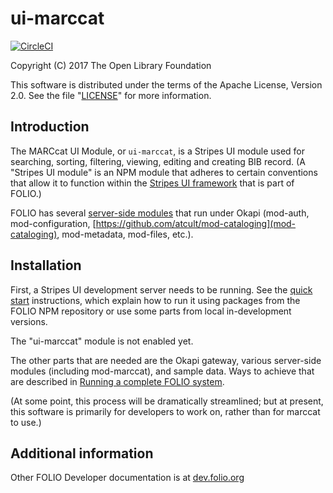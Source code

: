# ui-marccat

[![CircleCI](https://circleci.com/gh/atcult/ui-marccat.svg?style=svg)](https://circleci.com/gh/atcult/ui-marccat)

Copyright (C) 2017 The Open Library Foundation

This software is distributed under the terms of the Apache License,
Version 2.0. See the file "[LICENSE](LICENSE)" for more information.

## Introduction

The MARCcat UI Module, or `ui-marccat`, is a Stripes UI module used for searching, sorting, filtering, viewing, editing and creating BIB record. (A "Stripes UI module" is an NPM module that adheres to certain conventions that allow it to function within the [Stripes UI framework](https://github.com/folio-org/stripes-core/blob/master/README.md) that is part of FOLIO.)

FOLIO has several [server-side modules](http://dev.folio.org/source-code/#server-side) that run under Okapi (mod-auth, mod-configuration, [https://github.com/atcult/mod-cataloging](mod-cataloging), mod-metadata, mod-files, etc.).

## Installation

First, a Stripes UI development server needs to be running. See the [quick start](https://github.com/folio-org/stripes-core/blob/master/doc/quick-start.md) instructions, which explain how to run it using packages from the FOLIO NPM repository or use some parts from local in-development versions.

The "ui-marccat" module is not enabled yet.

The other parts that are needed are the Okapi gateway, various server-side modules (including mod-marccat), and sample data. Ways to achieve that are described in [Running a complete FOLIO system](https://github.com/folio-org/ui-okapi-console/blob/master/doc/running-a-complete-system.md).

(At some point, this process will be dramatically streamlined; but at present, this software is primarily for developers to work on, rather than for marccat to use.)

## Additional information

Other FOLIO Developer documentation is at [dev.folio.org](http://dev.folio.org/)